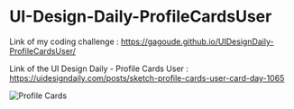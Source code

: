 # UI-Design-Daily-ProfileCardsUser

Link of my coding challenge : https://gagoude.github.io/UIDesignDaily-ProfileCardsUser/

Link of the UI Design Daily - Profile Cards User : https://uidesigndaily.com/posts/sketch-profile-cards-user-card-day-1065

![Profile Cards](https://user-images.githubusercontent.com/56520774/125678411-c4ca45b9-bdde-4999-b88f-ab61e4dd72cb.png)

